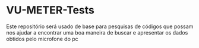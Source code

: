# VU-METER-Tests
Este repositório será usado de base para pesquisas de códigos que possam nos ajudar a encontrar uma boa maneira de buscar e apresentar os dados obtidos pelo microfone do pc
